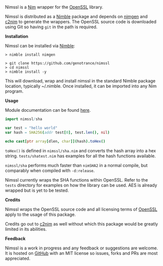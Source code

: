 Nimssl is a [Nim](https://nim-lang.org/) wrapper for the [OpenSSL](https://github.com/openssl/openssl) library.

Nimssl is distributed as a [Nimble](https://github.com/nim-lang/nimble) package and depends on [nimgen](https://github.com/genotrance/nimgen) and [c2nim](https://github.com/nim-lang/c2nim/) to generate the wrappers. The OpenSSL source code is downloaded using Git so having ```git``` in the path is required.

__Installation__

Nimssl can be installed via [Nimble](https://github.com/nim-lang/nimble):

```
> nimble install nimgen

> git clone https://github.com/genotrance/nimssl
> cd nimssl
> nimble install -y
```

This will download, wrap and install nimssl in the standard Nimble package location, typically ~/.nimble. Once installed, it can be imported into any Nim program.

__Usage__

Module documentation can be found [here](http://nimgen.genotrance.com/nimssl).

```nim
import nimssl/sha

var test = "hello world"
var hash = SHA256(addr test[0], test.len(), nil)

echo cast[ptr array[dlen, char]](hash).toHex()
```

```toHex()``` is defined in ```nimssl/sha.nim``` and converts the hash array into a hex string. ```tests/shatest.nim``` has examples for all the hash functions available.

```nimssl/sha``` performs much faster than ```nimSHA2``` in a normal compile, but comparably when compiled with ```-d:release```.

Nimssl currently wraps the SHA functions within OpenSSL. Refer to the ```tests``` directory for examples on how the library can be used. AES is already wrapped but is yet to be tested.

__Credits__

Nimssl wraps the OpenSSL source code and all licensing terms of [OpenSSL](https://www.openssl.org/source/license.html) apply to the usage of this package.

Credits go out to [c2nim](https://github.com/nim-lang/c2nim/) as well without which this package would be greatly limited in its abilities.

__Feedback__

Nimssl is a work in progress and any feedback or suggestions are welcome. It is hosted on [GitHub](https://github.com/genotrance/nimssl) with an MIT license so issues, forks and PRs are most appreciated.
